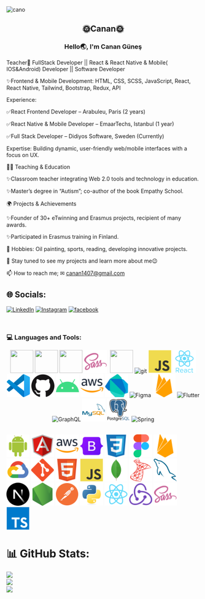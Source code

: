 <img width="600" height="550" alt="cano" src="https://github.com/user-attachments/assets/9a05a95f-1b98-468e-9723-4cf0834666b9" />



<h2 align="center"> 🌞Canan🌞</h2>

<h3 align="center">Hello🌏, I'm Canan Güneş</h3>

Teacher🏅 FullStack Developer || React & React Native & Mobile( IOS&Android) Developer || Software Developer

✨Frontend & Mobile Development: HTML, CSS, SCSS, JavaScript, React, React Native, Tailwind, Bootstrap, Redux, API

Experience:

✅React Frontend Developer – Arabuleu, Paris (2 years)

✅React Native & Mobile Developer – EmaarTechs, Istanbul (1 year)

✅Full Stack Developer – Didiyos Software, Sweden (Currently)

Expertise: Building dynamic, user-friendly web/mobile interfaces with a focus on UX.

👩‍🏫 Teaching & Education

✨Classroom teacher integrating Web 2.0 tools and technology in education.

✨Master’s degree in “Autism”; co-author of the book Empathy School.

🌍 Projects & Achievements

✨Founder of 30+ eTwinning and Erasmus projects, recipient of many awards.

✨Participated in Erasmus training in Finland.

🎨 Hobbies: Oil painting, sports, reading, developing innovative projects.

💫 Stay tuned to see my projects and learn more about me😉

📫 How to reach me;
✉ canan1407@gmail.com

## 🌐 Socials:
[![LinkedIn](https://img.shields.io/badge/LinkedIn-%230077B5.svg?logo=linkedin&logoColor=white)](https://linkedin.com/in/canan-güneş-akgül) [![Instagram](https://img.shields.io/badge/Instagram-%23E4405F.svg?logo=Instagram&logoColor=white)](https://instagram.com/cnn_gunes06) [![facebook](https://img.shields.io/badge/facebook-%230077B5.svg?logo=facebook&logoColor=white)](https://www.facebook.com/) 

<br />


### 💻 Languages and Tools:
<p align="center">
    <img src="https://cdn.jsdelivr.net/gh/devicons/devicon/icons/git/git-plain-wordmark.svg" height="60" width="60"/>
    <img src="https://cdn.jsdelivr.net/gh/devicons/devicon/icons/html5/html5-original-wordmark.svg" height="60" width="60"/>
    <img src="https://cdn.jsdelivr.net/gh/devicons/devicon/icons/css3/css3-original-wordmark.svg" height="60" width="60"/>
    <img src="https://github.com/devicons/devicon/blob/master/icons/sass/sass-original.svg" title="SASS" alt="SASS" width="60" height="60"/>&nbsp;
    <img src="https://cdn.jsdelivr.net/gh/devicons/devicon/icons/bootstrap/bootstrap-original-wordmark.svg" height="60" width="60"/> 
    <img src="https://www.vectorlogo.zone/logos/git-scm/git-scm-icon.svg" alt="git" width="60" height="60"/> 
    <img src="https://raw.githubusercontent.com/devicons/devicon/master/icons/javascript/javascript-original.svg" alt="javascript" width="60" height="60"/>  
    <img src="https://raw.githubusercontent.com/devicons/devicon/master/icons/react/react-original-wordmark.svg" alt="react" width="60" height="60"/> 
    <img src="https://raw.githubusercontent.com/github/explore/80688e429a7d4ef2fca1e82350fe8e3517d3494d/topics/visual-studio-code/visual-studio-code.png" widht="60" height="60" />
    <img src="https://raw.githubusercontent.com/github/explore/78df643247d429f6cc873026c0622819ad797942/topics/github/github.png" widht="60" height="60" />
    <img src="https://raw.githubusercontent.com/github/explore/80688e429a7d4ef2fca1e82350fe8e3517d3494d/topics/android/android.png" widht="60" height="60" /> 
    <img src="https://raw.githubusercontent.com/devicons/devicon/master/icons/amazonwebservices/amazonwebservices-original-wordmark.svg" alt="AWS" width="60" height="60"/>
    <img src="https://raw.githubusercontent.com/devicons/devicon/master/icons/dart/dart-original.svg" alt="Dart" width="60" height="60"/>
    <img src="https://www.vectorlogo.zone/logos/figma/figma-icon.svg" alt="Figma" width="60" height="60"/>
    <img src="https://raw.githubusercontent.com/devicons/devicon/master/icons/firebase/firebase-plain.svg" alt="Firebase" width="60" height="60"/>
    <img src="https://www.vectorlogo.zone/logos/flutterio/flutterio-icon.svg" alt="Flutter" width="60" height="60"/>
    <img src="https://www.vectorlogo.zone/logos/graphql/graphql-icon.svg" alt="GraphQL" width="60" height="60"/>
   <img src="https://raw.githubusercontent.com/devicons/devicon/master/icons/mysql/mysql-original-wordmark.svg" alt="MySQL" width="60" height="60"/>
   <img src="https://raw.githubusercontent.com/devicons/devicon/master/icons/postgresql/postgresql-original-wordmark.svg" alt="PostgreSQL" width="60" height="60"/>
   <img src="https://www.vectorlogo.zone/logos/springio/springio-icon.svg" alt="Spring" width="60" height="60"/>
<br />
</p>


<br />


<!-- Android -->
<img src="https://raw.githubusercontent.com/devicons/devicon/master/icons/android/android-original.svg" alt="Android" width="60" height="60"/>

<!-- Angular -->
<img src="https://raw.githubusercontent.com/devicons/devicon/master/icons/angularjs/angularjs-original.svg" alt="Angular" width="60" height="60"/>

<!-- AWS -->
<img src="https://raw.githubusercontent.com/devicons/devicon/master/icons/amazonwebservices/amazonwebservices-original.svg" alt="AWS" width="60" height="60"/>

<!-- Bootstrap -->
<img src="https://raw.githubusercontent.com/devicons/devicon/master/icons/bootstrap/bootstrap-original.svg" alt="Bootstrap" width="60" height="60"/>

<!-- CSS3 -->
<img src="https://raw.githubusercontent.com/devicons/devicon/master/icons/css3/css3-original.svg" alt="CSS3" width="60" height="60"/>

<!-- Figma -->
<img src="https://raw.githubusercontent.com/devicons/devicon/master/icons/figma/figma-original.svg" alt="Figma" width="60" height="60"/>

<!-- Firebase -->
<img src="https://raw.githubusercontent.com/devicons/devicon/master/icons/firebase/firebase-plain.svg" alt="Firebase" width="60" height="60"/>

<!-- Google Cloud -->
<img src="https://raw.githubusercontent.com/devicons/devicon/master/icons/googlecloud/googlecloud-original.svg" alt="Google Cloud" width="60" height="60"/>

<!-- Git -->
<img src="https://raw.githubusercontent.com/devicons/devicon/master/icons/git/git-original.svg" alt="Git" width="60" height="60"/>

<!-- HTML5 -->
<img src="https://raw.githubusercontent.com/devicons/devicon/master/icons/html5/html5-original.svg" alt="HTML5" width="60" height="60"/>

<!-- JavaScript -->
<img src="https://raw.githubusercontent.com/devicons/devicon/master/icons/javascript/javascript-original.svg" alt="JavaScript" width="60" height="60"/>

<!-- MongoDB -->
<img src="https://raw.githubusercontent.com/devicons/devicon/master/icons/mongodb/mongodb-original.svg" alt="MongoDB" width="60" height="60"/>

<!-- Microsoft SQL Server -->
<img src="https://raw.githubusercontent.com/devicons/devicon/master/icons/microsoftsqlserver/microsoftsqlserver-plain.svg" alt="Microsoft SQL Server" width="60" height="60"/>

<!-- MySQL -->
<img src="https://raw.githubusercontent.com/devicons/devicon/master/icons/mysql/mysql-original.svg" alt="MySQL" width="60" height="60"/>

<!-- Next.js -->
<img src="https://raw.githubusercontent.com/devicons/devicon/master/icons/nextjs/nextjs-original.svg" alt="Next.js" width="60" height="60"/>

<!-- Node.js -->
<img src="https://raw.githubusercontent.com/devicons/devicon/master/icons/nodejs/nodejs-original.svg" alt="Node.js" width="60" height="60"/>

<!-- Postman -->
<img src="https://raw.githubusercontent.com/devicons/devicon/master/icons/postman/postman-original.svg" alt="Postman" width="60" height="60"/>

<!-- Python -->
<img src="https://raw.githubusercontent.com/devicons/devicon/master/icons/python/python-original.svg" alt="Python" width="60" height="60"/>

<!-- React -->
<img src="https://raw.githubusercontent.com/devicons/devicon/master/icons/react/react-original.svg" alt="React" width="60" height="60"/>

<!-- Redux -->
<img src="https://raw.githubusercontent.com/devicons/devicon/master/icons/redux/redux-original.svg" alt="Redux" width="60" height="60"/>

<!-- Sass -->
<img src="https://raw.githubusercontent.com/devicons/devicon/master/icons/sass/sass-original.svg" alt="Sass" width="60" height="60"/>

<!-- TypeScript -->
<img src="https://raw.githubusercontent.com/devicons/devicon/master/icons/typescript/typescript-original.svg" alt="TypeScript" width="60" height="60"/>





# 📊 GitHub Stats:
![](https://github-readme-stats.vercel.app/api?username=canan777&theme=default&hide_border=false&include_all_commits=false&count_private=false)<br/>
![](https://github-readme-streak-stats.herokuapp.com/?user=canan777&theme=default&hide_border=false)<br/>
![](https://github-readme-stats.vercel.app/api/top-langs/?username=canan777&theme=default&hide_border=false&include_all_commits=false&count_private=false&layout=compact)




              
